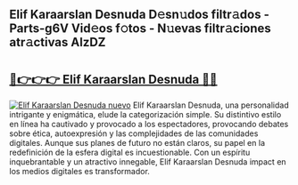 ## Elif Karaarslan Desnuda D𝚎sn𝚞dos filtr𝚊dos - Parts-g6V Vid𝚎os f𝚘tos - N𝚞evas filtr𝚊ciones atr𝚊ctivas AlzDZ

# <h2><a href="http://mbamds.tromn.icu/?c=Elif+Karaarslan+Desnuda">🔗👉👉👉 Elif Karaarslan Desnuda 🔗🔗</a></h2>

[![Elif Karaarslan Desnuda nuevo](https://i.imgur.com/pEAQMta.gif)](http://mbamds.tromn.icu/?c=Elif+Karaarslan+Desnuda)
Elif Karaarslan Desnuda, una personalidad intrigante y enigmática, elude la categorización simple. Su distintivo estilo en línea ha cautivado y provocado a los espectadores, provocando debates sobre ética, autoexpresión y las complejidades de las comunidades digitales. Aunque sus planes de futuro no están claros, su papel en la redefinición de la esfera digital es incuestionable. Con un espíritu inquebrantable y un atractivo innegable, Elif Karaarslan Desnuda impact en los medios digitales es transformador.
